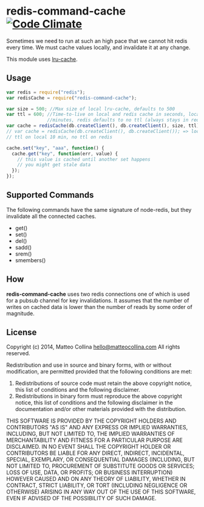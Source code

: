 redis-command-cache [![Code Climate](https://codeclimate.com/github/mcollina/redis-command-cache.png)](https://codeclimate.com/github/mcollina/redis-command-cache)
===================

Sometimes we need to run at such an high pace that we cannot hit redis
every time. We must cache values locally, and invalidate it at any
change.

This module uses [lru-cache](https://www.npmjs.org/package/lru-cache).

Usage
-----

```javascript
var redis = require("redis");
var redisCache = require("redis-command-cache");

var size = 500; //Max size of local lru-cache, defaults to 500
var ttl = 600; //Time-to-live on local and redis cache in seconds, local defaults to 10
               //minutes, redis defaults to no ttl (always stays in redis cache)
var cache = redisCache(db.createClient(), db.createClient(), size, ttl);
// var cache = redisCache(db.createClient(), db.createClient()); => local size 500,
// ttl on local 10 min, no ttl on redis

cache.set("key", "aaa", function() {
  cache.get("key", function(err, value) {
    // this value is cached until another set happens
    // you might get stale data
  });
});
```

Supported Commands
------------------

The following commands have the same signature of node-redis, but they
invalidate all the connected caches.

* get()
* set()
* del()
* sadd()
* srem()
* smembers()

How
---

**redis-command-cache** uses two redis connections one of which is used for
a pubsub channel for key invalidations. It assumes that the number of
writes on cached data is lower than the number of reads by some order of
magnitude.

License
-------

Copyright (c) 2014, Matteo Collina <hello@matteocollina.com>
All rights reserved.

Redistribution and use in source and binary forms, with or without
modification, are permitted provided that the following conditions are
met:

1. Redistributions of source code must retain the above copyright
   notice, this list of conditions and the  following disclaimer.
2. Redistributions in binary form must reproduce the above  copyright
   notice, this list of conditions and the following disclaimer in the
   documentation and/or other materials provided with the distribution.

THIS SOFTWARE IS PROVIDED BY THE COPYRIGHT HOLDERS AND CONTRIBUTORS "AS
IS" AND ANY EXPRESS OR IMPLIED WARRANTIES, INCLUDING, BUT NOT LIMITED
TO, THE IMPLIED WARRANTIES OF MERCHANTABILITY AND FITNESS FOR
A PARTICULAR PURPOSE ARE DISCLAIMED. IN NO EVENT SHALL THE COPYRIGHT
HOLDER OR CONTRIBUTORS BE LIABLE FOR ANY DIRECT, INDIRECT, INCIDENTAL,
SPECIAL, EXEMPLARY, OR CONSEQUENTIAL DAMAGES (INCLUDING, BUT NOT LIMITED
TO, PROCUREMENT OF SUBSTITUTE GOODS OR SERVICES; LOSS OF USE, DATA, OR
PROFITS; OR BUSINESS INTERRUPTION) HOWEVER CAUSED AND ON ANY THEORY OF
LIABILITY, WHETHER IN CONTRACT, STRICT LIABILITY, OR TORT (INCLUDING
NEGLIGENCE OR OTHERWISE) ARISING IN ANY WAY OUT OF THE USE OF THIS
SOFTWARE, EVEN IF ADVISED OF THE POSSIBILITY OF SUCH DAMAGE.
